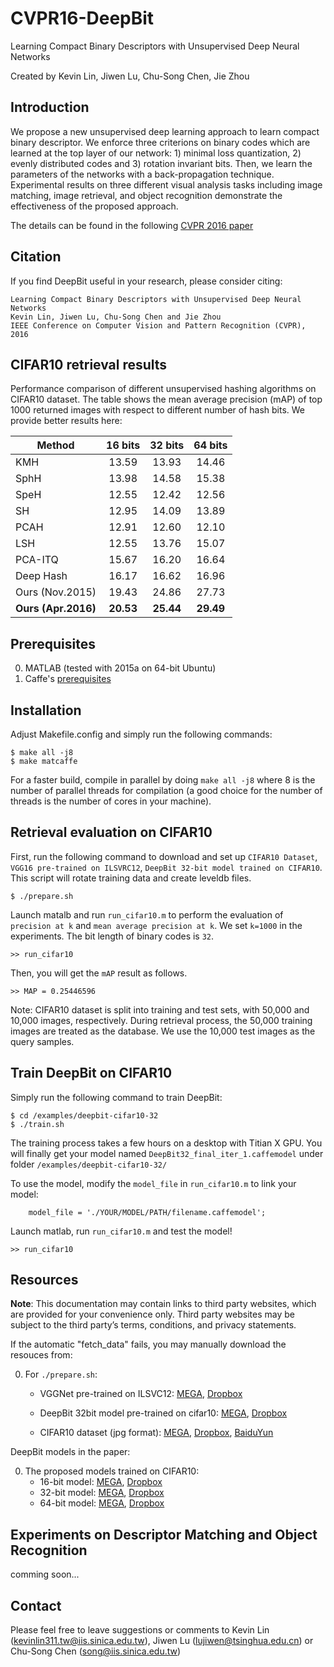 # CVPR16-DeepBit

Learning Compact Binary Descriptors with Unsupervised Deep Neural Networks

Created by Kevin Lin, Jiwen Lu, Chu-Song Chen, Jie Zhou

## Introduction

We propose a new unsupervised deep learning approach to learn compact binary descriptor. We enforce three criterions on binary codes which are learned at the top layer of our network: 1) minimal loss quantization, 2) evenly distributed codes and 3) rotation invariant bits. Then, we learn the parameters of the networks with a back-propagation technique. Experimental results on three different visual analysis tasks including image matching, image retrieval, and object recognition demonstrate the effectiveness of the proposed approach.

The details can be found in the following [CVPR 2016 paper](http://www.iis.sinica.edu.tw/~kevinlin311.tw/cvpr16-deepbit.pdf)


## Citation

If you find DeepBit useful in your research, please consider citing:

    Learning Compact Binary Descriptors with Unsupervised Deep Neural Networks
    Kevin Lin, Jiwen Lu, Chu-Song Chen and Jie Zhou
    IEEE Conference on Computer Vision and Pattern Recognition (CVPR), 2016


## CIFAR10 retrieval results

Performance comparison of different unsupervised hashing algorithms on CIFAR10 dataset. The table shows the mean average precision (mAP) of top 1000 returned images with respect to different number of hash bits. We provide better results here:


| Method              |  16 bits  |  32 bits  |  64 bits  |
|---------------------|:---------:|:---------:|:---------:|
| KMH                 |   13.59   |   13.93   |   14.46   |
| SphH                |   13.98   |   14.58   |   15.38   |
| SpeH                |   12.55   |   12.42   |   12.56   |
| SH                  |   12.95   |   14.09   |   13.89   |
| PCAH                |   12.91   |   12.60   |   12.10   |
| LSH                 |   12.55   |   13.76   |   15.07   |
| PCA-ITQ             |   15.67   |   16.20   |   16.64   |
| Deep Hash           |   16.17   |   16.62   |   16.96   |
| Ours (Nov.2015)     |   19.43   |   24.86   |   27.73   |
| **Ours (Apr.2016)** | **20.53** | **25.44** | **29.49** |



## Prerequisites

  0. MATLAB (tested with 2015a on 64-bit Ubuntu)
  0. Caffe's [prerequisites](http://caffe.berkeleyvision.org/installation.html#prequequisites)


## Installation

Adjust Makefile.config and simply run the following commands:

    $ make all -j8
    $ make matcaffe

For a faster build, compile in parallel by doing `make all -j8` where 8 is the number of parallel threads for compilation (a good choice for the number of threads is the number of cores in your machine).


## Retrieval evaluation on CIFAR10

First, run the following command to download and set up `CIFAR10 Dataset`, `VGG16 pre-trained on ILSVRC12`, `DeepBit 32-bit model trained on CIFAR10`. This script will rotate training data and create leveldb files.

    $ ./prepare.sh


Launch matalb and run `run_cifar10.m` to perform the evaluation of `precision at k` and `mean average precision at k`. We set `k=1000` in the experiments. The bit length of binary codes is `32`. 
    
    >> run_cifar10


Then, you will get the `mAP` result as follows. 

    >> MAP = 0.25446596


Note: CIFAR10 dataset is split into training and test sets, with 50,000 and 10,000 images, respectively. During retrieval process, the 50,000 training images are treated as the database. We use the 10,000 test images as the query samples.


## Train DeepBit on CIFAR10

Simply run the following command to train DeepBit:

    $ cd /examples/deepbit-cifar10-32
    $ ./train.sh


The training process takes a few hours on a desktop with Titian X GPU.
You will finally get your model named `DeepBit32_final_iter_1.caffemodel` under folder `/examples/deepbit-cifar10-32/`

To use the model, modify the `model_file` in `run_cifar10.m` to link your model:

```
    model_file = './YOUR/MODEL/PATH/filename.caffemodel';
```

Launch matlab, run `run_cifar10.m` and test the model!
    
    >> run_cifar10



## Resources

**Note**: This documentation may contain links to third party websites, which are provided for your convenience only. Third party websites may be subject to the third party’s terms, conditions, and privacy statements.

If the automatic "fetch_data" fails, you may manually download the resouces from:

0. For `./prepare.sh`:
    - VGGNet pre-trained on ILSVC12: [MEGA](https://mega.nz/#!0IsmmKTS!vYrCmGODqCRoSGhbPwMkK4ohJzFNu3WblNijnsvTZD0), [Dropbox](https://www.dropbox.com/s/yqkm2tgqonditgs/VGG_ILSVRC_16_layers.caffemodel?dl=0)

    - DeepBit 32bit model pre-trained on cifar10: [MEGA](https://mega.nz/#!kFd3RZbR!jhhlgfd-eOV4YpflBcZ3lE3UmeQqJFLuds1fLdIKS_0), [Dropbox](https://www.dropbox.com/s/z815s0cjdipwr5b/DeepBit32_final_iter_1.caffemodel?dl=0)

    - CIFAR10 dataset (jpg format): [MEGA](https://mega.nz/#!RENV1bhZ!x0uFnAkqUSTJzKr6HzeeNV9mtDjlgQ0x6ZaXfpxbJkw), [Dropbox](https://www.dropbox.com/s/f7q3bbgvat2q1u2/cifar10-dataset.zip?dl=0), [BaiduYun](http://pan.baidu.com/s/1pKsSK7h)


DeepBit models in the paper:
 
0. The proposed models trained on CIFAR10:
    - 16-bit model: [MEGA](https://mega.nz/#!lRswAKTY!OsaU4vyrRR3N8xl-rJsOE-w7h5PB6K7Dv35NrHwvGLo), [Dropbox](https://www.dropbox.com/s/cwzfelw8opho1pq/DeepBit16_final_iter_1.caffemodel?dl=0)
    - 32-bit model: [MEGA](https://mega.nz/#!kFd3RZbR!jhhlgfd-eOV4YpflBcZ3lE3UmeQqJFLuds1fLdIKS_0), [Dropbox](https://www.dropbox.com/s/z815s0cjdipwr5b/DeepBit32_final_iter_1.caffemodel?dl=0)
    - 64-bit model: [MEGA](https://mega.nz/#!pMFgQaJR!-kybfCeXDLvaD96NIRTzDZBMgET6x5SVBJ5H3HKQLrw), [Dropbox](https://www.dropbox.com/s/4nrhtsq7q2offx4/DeepBit64_final_iter_1.caffemodel?dl=0)


## Experiments on Descriptor Matching and Object Recognition

comming soon...


## Contact

Please feel free to leave suggestions or comments to Kevin Lin (kevinlin311.tw@iis.sinica.edu.tw), Jiwen Lu (lujiwen@tsinghua.edu.cn) or Chu-Song Chen (song@iis.sinica.edu.tw)

